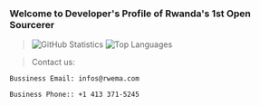 ### Welcome to Developer's Profile of Rwanda's 1st Open Sourcerer
> ![GitHub Statistics](https://github-readme-stats.vercel.app/api?username=rwema3&theme=radical)
> ![Top Languages](https://github-readme-stats.vercel.app/api/top-langs/?username=rwema3&show_icons=true&theme=radical)

> Contact us:
```
Bussiness Email: infos@rwema.com
```
```
Business Phone:: +1 413 371-5245
```


